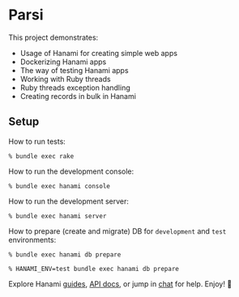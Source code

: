 # Parsi

This project demonstrates:

- Usage of Hanami for creating simple web apps
- Dockerizing Hanami apps
- The way of testing Hanami apps
- Working with Ruby threads
- Ruby threads exception handling
- Creating records in bulk in Hanami

## Setup

How to run tests:

```
% bundle exec rake
```

How to run the development console:

```
% bundle exec hanami console
```

How to run the development server:

```
% bundle exec hanami server
```

How to prepare (create and migrate) DB for `development` and `test` environments:

```
% bundle exec hanami db prepare

% HANAMI_ENV=test bundle exec hanami db prepare
```

Explore Hanami [guides](https://guides.hanamirb.org/), [API docs](http://docs.hanamirb.org/1.3.3/), or jump in [chat](http://chat.hanamirb.org) for help. Enjoy! 🌸
